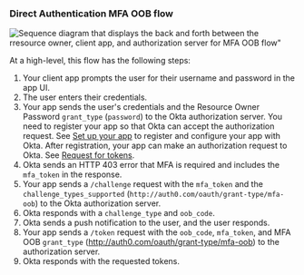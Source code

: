 ### Direct Authentication MFA OOB flow

<div class="full">

![Sequence diagram that displays the back and forth between the rresource owner, client app, and authorization server for MFA OOB flow"](/img/authorization/oauth-mfaoob-grant-flow.png)

</div>

<!-- Source for image. Generated using http://www.plantuml.com/plantuml/uml/

skinparam monochrome true
actor "User" as user
participant "Client App (Your app)" as client
participant "Authorization Server (Okta)" as okta

autonumber "<b>#."
client -> user: Prompts user for username and password
user -> client: Enters credentials
client -> okta: Sends credentials and grant_type in /token request
okta -> client: Sends HTTP 403 error and mfa_token in response
client -> okta: Sends /challenge request with mfa_token and challenge_types_supported
okta -> client: Sends challenge_type and oob_code
okta <-> user: Sends push notification to user, and user responds
client -> okta: Sends mfa_token, oob_code, grant_type in /token endpoint request
okta -> client: Responds with access token (optionally refresh token)

-->

At a high-level, this flow has the following steps:

1. Your client app prompts the user for their username and password in the app UI.
1. The user enters their credentials.
1. Your app sends the user's credentials and the Resource Owner Password `grant_type` (`password`) to the Okta authorization server.
    You need to register your app so that Okta can accept the authorization request. See [Set up your app](#set-up-your-app) to register and configure your app with Okta. After registration, your app can make an authorization request to Okta. See [Request for tokens](#request-for-tokens).
1. Okta sends an HTTP 403 error that MFA is required and includes the `mfa_token` in the response.
1. Your app sends a `/challenge` request with the `mfa_token` and the `challenge_types_supported` (`http://auth0.com/oauth/grant-type/mfa-oob`) to the Okta authorization server.
1. Okta responds with a `challenge_type` and `oob_code`.
1. Okta sends a push notification to the user, and the user responds.
1. Your app sends a `/token` request with the `oob_code`, `mfa_token`, and MFA OOB `grant_type` (http://auth0.com/oauth/grant-type/mfa-oob) to the authorization server.
1. Okta responds with the requested tokens.
